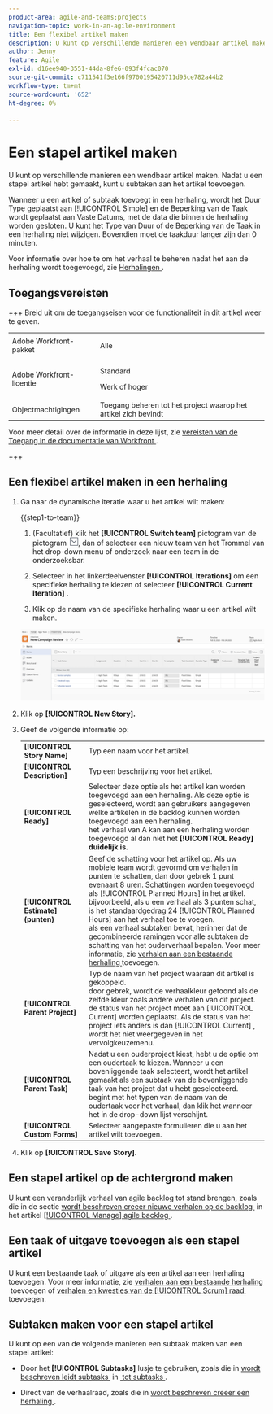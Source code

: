 ```yaml
---
product-area: agile-and-teams;projects
navigation-topic: work-in-an-agile-environment
title: Een flexibel artikel maken
description: U kunt op verschillende manieren een wendbaar artikel maken. Nadat u een stapel artikel hebt gemaakt, kunt u subtaken aan het artikel toevoegen.
author: Jenny
feature: Agile
exl-id: d16ee940-3551-44da-8fe6-093f4fcac070
source-git-commit: c711541f3e166f9700195420711d95ce782a44b2
workflow-type: tm+mt
source-wordcount: '652'
ht-degree: 0%

---
```


# Een stapel artikel maken

U kunt op verschillende manieren een wendbaar artikel maken. Nadat u een stapel artikel hebt gemaakt, kunt u subtaken aan het artikel toevoegen.

Wanneer u een artikel of subtaak toevoegt in een herhaling, wordt het Duur Type geplaatst aan [!UICONTROL Simple] en de Beperking van de Taak wordt geplaatst aan Vaste Datums, met de data die binnen de herhaling worden gesloten. U kunt het Type van Duur of de Beperking van de Taak in een herhaling niet wijzigen. Bovendien moet de taakduur langer zijn dan 0 minuten.

Voor informatie over hoe te om het verhaal te beheren nadat het aan de herhaling wordt toegevoegd, zie [&#x200B; Herhalingen &#x200B;](../../agile/use-scrum-in-an-agile-team/iterations/iterations.md).

## Toegangsvereisten

+++ Breid uit om de toegangseisen voor de functionaliteit in dit artikel weer te geven.

<table style="table-layout:auto"> 
 <col> 
 </col> 
 <col> 
 </col> 
 <tbody> 
  <tr> 
   <td role="rowheader">Adobe Workfront-pakket</td> 
   <td> <p>Alle</p> </td> 
  </tr> 
  <tr> 
   <td role="rowheader">Adobe Workfront-licentie</td> 
   <td> <p>Standard</p> 
   <p>Werk of hoger</p> </td> 
  </tr>
  <tr> 
   <td role="rowheader">Objectmachtigingen</td> 
   <td>Toegang beheren tot het project waarop het artikel zich bevindt </td> 
  </tr> 
 </tbody> 
</table>

Voor meer detail over de informatie in deze lijst, zie [&#x200B; vereisten van de Toegang in de documentatie van Workfront &#x200B;](/help/quicksilver/administration-and-setup/add-users/access-levels-and-object-permissions/access-level-requirements-in-documentation.md).

+++

## Een flexibel artikel maken in een herhaling

1. Ga naar de dynamische iteratie waar u het artikel wilt maken:

   {{step1-to-team}}

   1. (Facultatief) klik het **[!UICONTROL Switch team]** pictogram van de pictogram ![&#x200B; Schakelaar teampictogram &#x200B;](assets/switch-team-icon.png), dan of selecteer een nieuw team van het Trommel van het drop-down menu of onderzoek naar een team in de onderzoeksbar.

   1. Selecteer in het linkerdeelvenster **[!UICONTROL Iterations]** om een specifieke herhaling te kiezen of selecteer **[!UICONTROL Current Iteration]** .
   1. Klik op de naam van de specifieke herhaling waar u een artikel wilt maken.

   ![&#x200B; voeg nieuw verhaal aan herhaling toe &#x200B;](assets/iteration-stories-list.png)

1. Klik op **[!UICONTROL New Story].**
1. Geef de volgende informatie op:

   <table style="table-layout:auto">
    <col>
    <col>
    <tbody>
     <tr>
      <td role="rowheader"><strong>[!UICONTROL Story Name]</strong></td>
      <td>Typ een naam voor het artikel.</td>
     </tr>
     <tr>
      <td role="rowheader"><strong>[!UICONTROL Description]</strong></td>
      <td>Typ een beschrijving voor het artikel.</td>
     </tr>
     <tr>
      <td role="rowheader"><strong>[!UICONTROL Ready]</strong></td>
      <td>Selecteer deze optie als het artikel kan worden toegevoegd aan een herhaling. Als deze optie is geselecteerd, wordt aan gebruikers aangegeven welke artikelen in de backlog kunnen worden toegevoegd aan een herhaling.<br> het verhaal van A kan aan een herhaling worden toegevoegd al dan niet het <strong>[!UICONTROL Ready] duidelijk is.</strong></td>
     </tr>
     <tr>
      <td role="rowheader"><strong>[!UICONTROL Estimate] (punten)</strong></td>
      <td>Geef de schatting voor het artikel op. Als uw mobiele team wordt gevormd om verhalen in punten te schatten, dan door gebrek 1 punt evenaart 8 uren. Schattingen worden toegevoegd als [!UICONTROL Planned Hours] in het artikel.<br> bijvoorbeeld, als u een verhaal als 3 punten schat, is het standaardgedrag 24 [!UICONTROL Planned Hours] aan het verhaal toe te voegen.<br> als een verhaal subtaken bevat, herinner dat de gecombineerde ramingen voor alle subtaken de schatting van het ouderverhaal bepalen. Voor meer informatie, zie <a href="../../agile/use-scrum-in-an-agile-team/iterations/add-stories-to-existing-iteration.md" class="MCXref xref"> verhalen aan een bestaande herhaling </a> toevoegen.</td>
     </tr>
     <tr>
      <td role="rowheader"><strong>[!UICONTROL Parent Project]</strong></td>
      <td>Typ de naam van het project waaraan dit artikel is gekoppeld.<br> door gebrek, wordt de verhaalkleur getoond als de zelfde kleur zoals andere verhalen van dit project.<br> de status van het project moet aan [!UICONTROL Current] worden geplaatst. Als de status van het project iets anders is dan [!UICONTROL Current] , wordt het niet weergegeven in het vervolgkeuzemenu.</td>
     </tr>
     <tr>
      <td role="rowheader"><strong>[!UICONTROL Parent Task]</strong></td>
      <td>Nadat u een ouderproject kiest, hebt u de optie om een oudertaak te kiezen. Wanneer u een bovenliggende taak selecteert, wordt het artikel gemaakt als een subtaak van de bovenliggende taak van het project dat u hebt geselecteerd.<br> begint met het typen van de naam van de oudertaak voor het verhaal, dan klik het wanneer het in de drop-down lijst verschijnt.</td>
     </tr>
     <tr>
      <td role="rowheader"><strong>[!UICONTROL Custom Forms]</strong></td>
      <td>Selecteer aangepaste formulieren die u aan het artikel wilt toevoegen.</td>
     </tr>
    </tbody>
   </table>

1. Klik op **[!UICONTROL Save Story]**.

## Een stapel artikel op de achtergrond maken

U kunt een veranderlijk verhaal van agile backlog tot stand brengen, zoals die in de sectie [&#x200B; wordt beschreven creeer nieuwe verhalen op de backlog &#x200B;](../../agile/work-in-an-agile-environment/manage-the-agile-backlog.md#creating-new-stories) in het artikel [[!UICONTROL Manage] agile backlog &#x200B;](../../agile/work-in-an-agile-environment/manage-the-agile-backlog.md).

## Een taak of uitgave toevoegen als een stapel artikel

U kunt een bestaande taak of uitgave als een artikel aan een herhaling toevoegen. Voor meer informatie, zie [&#x200B; verhalen aan een bestaande herhaling &#x200B;](../../agile/use-scrum-in-an-agile-team/iterations/add-stories-to-existing-iteration.md) toevoegen of [&#x200B; verhalen en kwesties van de [!UICONTROL Scrum] raad &#x200B;](../../agile/use-scrum-in-an-agile-team/scrum-board/add-story-from-scrum-board.md) toevoegen.

## Subtaken maken voor een stapel artikel

U kunt op een van de volgende manieren een subtaak maken van een stapel artikel:

* Door het **[!UICONTROL Subtasks]** lusje te gebruiken, zoals die in [&#x200B; wordt beschreven leidt subtasks &#x200B;](../../manage-work/tasks/create-tasks/create-subtasks.md#creating-subtasks) in [&#x200B; tot subtasks &#x200B;](../../manage-work/tasks/create-tasks/create-subtasks.md).

* Direct van de verhaalraad, zoals die in [&#x200B; wordt beschreven creeer een herhaling &#x200B;](../../agile/use-scrum-in-an-agile-team/iterations/create-an-iteration.md).
